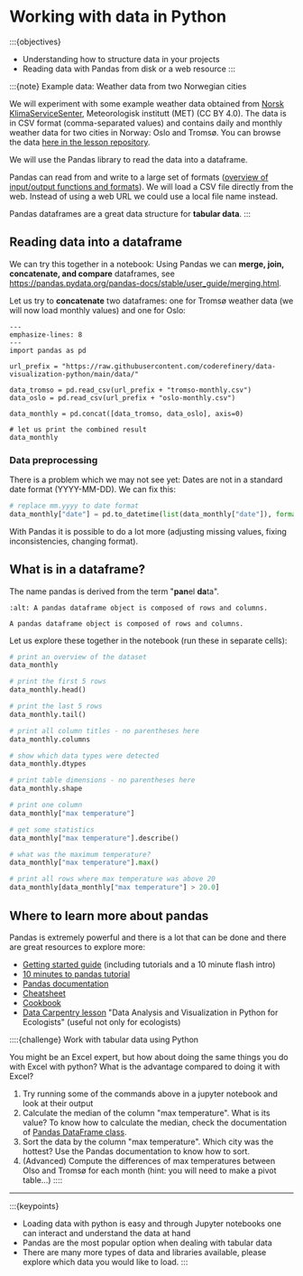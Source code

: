 # Working with data in Python

:::{objectives}
- Understanding how to structure data in your projects
- Reading data with Pandas from disk or a web resource
:::

:::{note} Example data: Weather data from two Norwegian cities

We will experiment with some example weather data obtained from [Norsk
KlimaServiceSenter](https://seklima.met.no/observations/), Meteorologisk
institutt (MET) (CC BY 4.0).  The data is in CSV format (comma-separated
values) and contains daily and monthly weather data for two cities in Norway:
Oslo and Tromsø. You can browse the data
[here in the lesson repository](https://github.com/coderefinery/data-visualization-python/tree/main/data).

We will use the Pandas library to read the data into a dataframe.

Pandas can read from and write to a large set of formats
([overview of input/output functions and formats](https://pandas.pydata.org/pandas-docs/stable/reference/io.html)).
We will load a CSV file directly from the web. Instead of using a web URL we
could use a local file name instead.

Pandas dataframes are a great data structure for **tabular data**.
:::

## Reading data into a dataframe

We can try this together in a notebook:
Using Pandas we can **merge, join, concatenate, and compare**
dataframes, see <https://pandas.pydata.org/pandas-docs/stable/user_guide/merging.html>.

Let us try to **concatenate** two dataframes: one for Tromsø weather data (we
will now load monthly values) and one for Oslo:
```{code-block} python
---
emphasize-lines: 8
---
import pandas as pd

url_prefix = "https://raw.githubusercontent.com/coderefinery/data-visualization-python/main/data/"

data_tromso = pd.read_csv(url_prefix + "tromso-monthly.csv")
data_oslo = pd.read_csv(url_prefix + "oslo-monthly.csv")

data_monthly = pd.concat([data_tromso, data_oslo], axis=0)

# let us print the combined result
data_monthly
```

### Data preprocessing

There is a problem which we may not see yet: Dates
are not in a standard date format (YYYY-MM-DD). We can fix this:
```python
# replace mm.yyyy to date format
data_monthly["date"] = pd.to_datetime(list(data_monthly["date"]), format="%m.%Y")
```

With Pandas it is possible to do a lot more (adjusting missing values, fixing
inconsistencies, changing format).


## What is in a dataframe?

The name pandas is derived from the term "**pan**el **da**ta".

```{figure} img/pandas/dataframe.svg
:alt: A pandas dataframe object is composed of rows and columns.

A pandas dataframe object is composed of rows and columns.
```

Let us explore these together in the notebook (run these in separate cells):
```python
# print an overview of the dataset
data_monthly

# print the first 5 rows
data_monthly.head()

# print the last 5 rows
data_monthly.tail()

# print all column titles - no parentheses here
data_monthly.columns

# show which data types were detected
data_monthly.dtypes

# print table dimensions - no parentheses here
data_monthly.shape

# print one column
data_monthly["max temperature"]

# get some statistics
data_monthly["max temperature"].describe()

# what was the maximum temperature?
data_monthly["max temperature"].max()

# print all rows where max temperature was above 20
data_monthly[data_monthly["max temperature"] > 20.0]
```


## Where to learn more about pandas

Pandas is extremely powerful and there is a lot that can be done and there are
great resources to explore more:
- [Getting started guide](https://pandas.pydata.org/getting_started.html)
  (including tutorials and a 10 minute flash intro)
- [10 minutes to pandas tutorial](https://pandas.pydata.org/docs/user_guide/10min.html)
- [Pandas documentation](https://pandas.pydata.org/docs/)
- [Cheatsheet](https://pandas.pydata.org/Pandas_Cheat_Sheet.pdf)
- [Cookbook](https://pandas.pydata.org/docs/user_guide/cookbook.html#cookbook)
- [Data Carpentry lesson](https://datacarpentry.org/python-ecology-lesson/) "Data Analysis and Visualization in Python for Ecologists"
  (useful not only for ecologists)


::::{challenge} Work with tabular data using Python

You might be an Excel expert, but how about doing the same things you do with Excel with python? What is the advantage compared to doing it with Excel?

1. Try running some of the  commands above in a jupyter notebook and look at their output
2. Calculate the median of the column "max temperature". What is its value? To know how to calculate the median, check the documentation of [Pandas DataFrame class](https://pandas.pydata.org/docs/reference/frame.html).
3. Sort the data by the column "max temperature". Which city was the hottest? Use the Pandas documentation to know how to sort.
4. (Advanced) Compute the differences of max temperatures between Olso and Tromsø for each month (hint: you will need to make a pivot table...)
::::



---

:::{keypoints}
- Loading data with python is easy and through Jupyter notebooks one can interact and understand the data at hand
- Pandas are the most popular option when dealing with tabular data
- There are many more types of data and libraries available, please explore which data you would like to load.
:::
